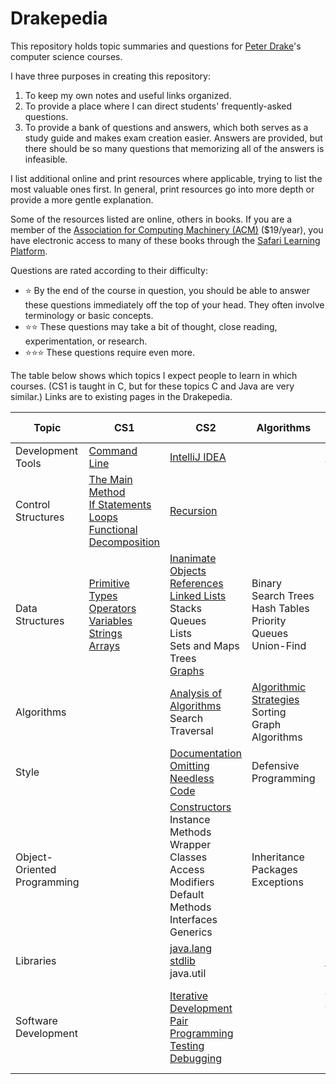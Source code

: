 # Drakepedia
This repository holds topic summaries and questions for [Peter Drake](https://sites.google.com/a/lclark.edu/drake/)'s
computer science courses.

I have three purposes in creating this repository:
1. To keep my own notes and useful links organized.
1. To provide a place where I can direct students' frequently-asked questions.
1. To provide a bank of questions and answers, which both serves as a study guide and makes exam creation easier. Answers are
provided, but there should be so many questions that memorizing all of the answers is infeasible.

I list additional online and print resources where applicable, trying to list the most valuable ones first. In general, print
resources go into more depth or provide a more gentle explanation.

Some of the resources listed are online, others in books. If you are a member of the [Association for Computing Machinery (ACM)](https://www.acm.org/membership/membership-options) ($19/year), you have electronic access to many of these books through the [Safari Learning Platform](https://myacm.acm.org/dashboard.cfm?svc=saf).

Questions are rated according to their difficulty:
- :star: By the end of the course in question, you should be able to answer these questions immediately off the top of your
head. They often involve terminology or basic concepts.
- :star::star: These questions may take a bit of thought, close reading, experimentation, or research.
- :star::star::star: These questions require even more.

The table below shows which topics I expect people to learn in which courses. (CS1 is taught in C, but for these topics C and Java are very similar.) Links are to existing pages in the Drakepedia.

Topic | CS1 | CS2 | Algorithms | Software Development
-|-|-|-|-
Development Tools | [Command Line](development_tools/command_line.md) | [IntelliJ IDEA](development_tools/intellij_idea.md)| | [Git](development_tools/git.md)
Control<br>Structures | [The Main Method](control_structures/the_main_method.md)<br>[If Statements](control_structures/if_else.md)<br>[Loops](control_structures/loops.md)<br>[Functional Decomposition](control_structures/functional_decomposition.md) | [Recursion](control_structures/recursion.md) | |
Data<br>Structures | [Primitive Types](data_structures/primitive_types.md)<br>[Operators](data_structures/operators.md)<br>[Variables](data_structures/variables.md)<br>[Strings](data_structures/strings.md)<br>[Arrays](data_structures/arrays.md) | [Inanimate Objects](data_structures/inanimate_objects.md)<br>[References](data_structures/references.md)<br>[Linked Lists](data_structures/linked_lists.md)<br>Stacks<br>Queues<br>Lists<br>Sets and Maps<br>Trees<br>[Graphs](data_structures/graphs.md) | Binary Search Trees<br>Hash Tables<br>Priority Queues<br>Union-Find |
Algorithms | | [Analysis of Algorithms](algorithms/analysis.md)<br>Search<br>Traversal | [Algorithmic Strategies](algorithms/algorithmic_strategies.md)<br>Sorting<br>Graph Algorithms |
Style | | [Documentation](style/documentation.md)<br>[Omitting Needless Code](style/omitting_needless_code.md) | Defensive Programming |
Object-<br>Oriented Programming | | [Constructors](oop/constructors.md)<br>Instance Methods<br>Wrapper Classes<br>Access Modifiers<br>Default Methods<br>Interfaces<br>Generics | Inheritance<br>Packages<br>Exceptions | Enums<br>Inner Classes
Libraries | | [java.lang](libraries/java.lang.md)<br>[stdlib](libraries/stdlib.md)<br>java.util | | [javax.swing](libraries/javax.swing.md)
Software<br>Development | | [Iterative Development](software_development/iterative_development.md)<br>[Pair Programming](software_development/pair_programming.md)<br>[Testing](software_development/testing.md)<br>[Debugging](software_development/debugging.md) | | [Extreme Programming](software_development/extreme_programming.md)<br>Object-Oriented Design<br>Design Patterns
